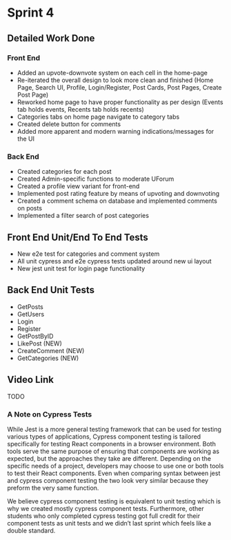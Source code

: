 # Sprint 4
## Detailed Work Done
### Front End
- Added an upvote-downvote system on each cell in the home-page
- Re-iterated the overall design to look more clean and finished (Home Page, Search UI, Profile, Login/Register, Post Cards, Post Pages, Create Post Page)
- Reworked home page to have proper functionality as per design (Events tab holds events, Recents tab holds recents)
- Categories tabs on home page navigate to category tabs
- Created delete button for comments
- Added more apparent and modern warning indications/messages for the UI

### Back End
- Created categories for each post
- Created Admin-specific functions to moderate UForum
- Created a profile view variant for front-end
- Implemented post rating feature by means of upvoting and downvoting
- Created a comment schema on database and implemented comments on posts
- Implemented a filter search of post categories 

## Front End Unit/End To End Tests
- New e2e test for categories and comment system
- All unit cypress and e2e cypress tests updated around new ui layout
- New jest unit test for login page functionality

## Back End Unit Tests
- GetPosts
- GetUsers
- Login
- Register
- GetPostByID
- LikePost (NEW)
- CreateComment (NEW)
- GetCategories (NEW)

## Video Link
TODO

### A Note on Cypress Tests
While Jest is a more general testing framework that can be used for testing various types of applications, Cypress component testing is tailored specifically for testing React components in a browser environment. Both tools serve the same purpose of ensuring that components are working as expected, but the approaches they take are different. Depending on the specific needs of a project, developers may choose to use one or both tools to test their React components. Even when comparing syntax between jest and cypress component testing the two look very similar because they preform the very same function.

We believe cypress component testing is equivalent to unit testing which is why we created mostly cypress component tests. Furthermore, other students who only completed cypress testing got full credit for their component tests as unit tests and we didn’t last sprint which feels like a double standard.